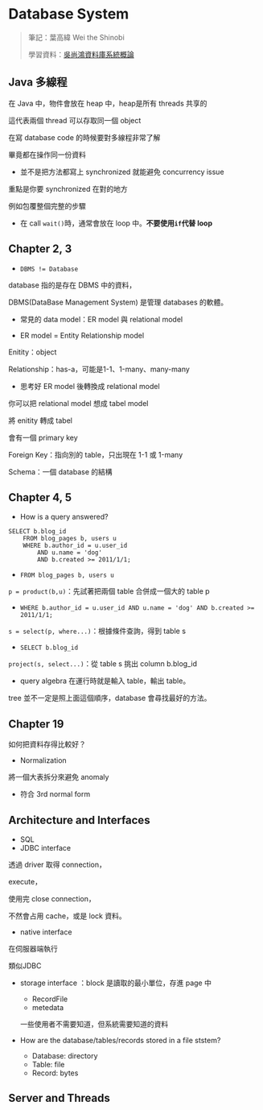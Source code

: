 # Database System

> 筆記：葉高緯 Wei the Shinobi
>
> 學習資料：[吳尚鴻資料庫系統概論](https://www.youtube.com/watch?v=h2-S2B9tRk0&list=PLS0SUwlYe8cyln89Srqmmlw42CiCBT6Zn&ab_channel=NTHUOCW)

## Java 多線程

在 Java 中，物件會放在 heap 中，heap是所有 threads 共享的

這代表兩個 thread 可以存取同一個 object

在寫 database code 的時候要對多線程非常了解

畢竟都在操作同一份資料

- 並不是把方法都寫上 synchronized 就能避免 concurrency issue

重點是你要 synchronized 在對的地方

例如包覆整個完整的步驟

- 在 call `wait()`時，通常會放在 loop 中。**不要使用`if`代替 loop** 

## Chapter 2, 3

- `DBMS != Database`

database 指的是存在 DBMS 中的資料，

DBMS(DataBase Management System) 是管理 databases 的軟體。

- 常見的 data model：ER model 與 relational model

- ER model  = Entity Relationship model

Enitity：object

Relationship：has-a，可能是1-1、1-many、many-many

- 思考好 ER model 後轉換成 relational model

你可以把 relational model 想成 tabel model

將 enitity 轉成 tabel

會有一個 primary key

Foreign Key：指向別的 table，只出現在 1-1 或 1-many

Schema：一個 database 的結構

## Chapter 4, 5

- How is a query answered?

```mysql
SELECT b.blog_id
	FROM blog_pages b, users u
	WHERE b.author_id = u.user_id
		AND u.name = 'dog'
		AND b.created >= 2011/1/1;
```

- `FROM blog_pages b, users u`

`p = product(b,u)`：先試著把兩個 table 合併成一個大的 table p

- `WHERE b.author_id = u.user_id
  		AND u.name = 'dog'
    		AND b.created >= 2011/1/1;`

`s = select(p, where...)`：根據條件查詢，得到 table s

- `SELECT b.blog_id`

`project(s, select...)`：從 table s 挑出 column b.blog_id

- query algebra 在運行時就是輸入 table，輸出 table。

tree 並不一定是照上面這個順序，database 會尋找最好的方法。

## Chapter 19

如何把資料存得比較好？

- Normalization

將一個大表拆分來避免 anomaly

- 符合 3rd normal form

## Architecture and Interfaces

- SQL
- JDBC interface

透過 driver 取得 connection，

execute，

使用完 close connection，

不然會占用 cache，或是 lock 資料。

- native interface

在伺服器端執行

類似JDBC

- storage interface ：block 是讀取的最小單位，存進 page 中
  - RecordFile
  - metedata

  一些使用者不需要知道，但系統需要知道的資料
  
- How are the database/tables/records stored in a file ststem?
  - Database: directory
  - Table: file
  - Record: bytes

## Server and Threads

